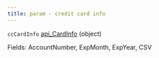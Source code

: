 ```yaml
---
title: param - credit card info
---
```


`ccCardInfo` [api\_CardInfo](../../api-reference/soap-api-v1/soap-object-dictionary-wip.md#api_cardinfo) (object)

Fields: AccountNumber, ExpMonth, ExpYear, CSV
